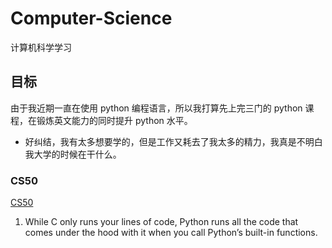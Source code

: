 # Computer-Science
计算机科学学习

## 目标
由于我近期一直在使用 python 编程语言，所以我打算先上完三门的 python 课程，在锻炼英文能力的同时提升 python 水平。
- 好纠结，我有太多想要学的，但是工作又耗去了我太多的精力，我真是不明白我大学的时候在干什么。
### CS50
[CS50](https://csdiy.wiki/%E7%BC%96%E7%A8%8B%E5%85%A5%E9%97%A8/CS50/)
1. While C only runs your lines of code, Python runs all the code that comes under the hood with it when you call Python’s built-in functions.
